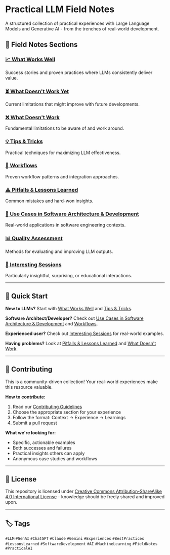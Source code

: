 # Practical LLM Field Notes

A structured collection of practical experiences with Large Language Models and Generative AI - from the trenches of real-world development.

## 🎯 Field Notes Sections

### [📈 What Works Well](01-what-works-well.md)
Success stories and proven practices where LLMs consistently deliver value.

### [⏳ What Doesn't Work Yet](02-what-doesnt-work-yet.md)
Current limitations that might improve with future developments.

### [❌ What Doesn't Work](03-what-doesnt-work.md)
Fundamental limitations to be aware of and work around.

### [💡 Tips & Tricks](04-tips-and-tricks.md)
Practical techniques for maximizing LLM effectiveness.

### [🔧 Workflows](05-workflows.md)
Proven workflow patterns and integration approaches.

### [⚠️ Pitfalls & Lessons Learned](06-pitfalls-and-lessons-learned.md)
Common mistakes and hard-won insights.

### [🎯 Use Cases in Software Architecture & Development](07-use-cases-software-architecture-development.md)
Real-world applications in software engineering contexts.

### [📊 Quality Assessment](08-quality-assessment.md)
Methods for evaluating and improving LLM outputs.

### [🌟 Interesting Sessions](10-interesting-sessions.md)
Particularly insightful, surprising, or educational interactions.

---

## 🚀 Quick Start

**New to LLMs?** Start with [What Works Well](01-what-works-well.md) and [Tips & Tricks](04-tips-and-tricks.md).

**Software Architect/Developer?** Check out [Use Cases in Software Architecture & Development](07-use-cases-software-architecture-development.md) and [Workflows](05-workflows.md).

**Experienced user?** Check out [Interesting Sessions](10-interesting-sessions.md) for real-world examples.

**Having problems?** Look at [Pitfalls & Lessons Learned](06-pitfalls-and-lessons-learned.md) and [What Doesn't Work](03-what-doesnt-work.md).

---

## 🤝 Contributing

This is a community-driven collection! Your real-world experiences make this resource valuable.

**How to contribute:**
1. Read our [Contributing Guidelines](CONTRIBUTING.md)
2. Choose the appropriate section for your experience
3. Follow the format: Context → Experience → Learnings
4. Submit a pull request

**What we're looking for:**
- Specific, actionable examples
- Both successes and failures
- Practical insights others can apply
- Anonymous case studies and workflows

---

## 📄 License

This repository is licensed under [Creative Commons Attribution-ShareAlike 4.0 International License](LICENSE) - knowledge should be freely shared and improved upon.

---

## 🏷️ Tags

`#LLM` `#GenAI` `#ChatGPT` `#Claude` `#Gemini` `#Experiences` `#BestPractices` `#LessonsLearned` `#SoftwareDevelopment` `#AI` `#MachineLearning` `#FieldNotes` `#PracticalAI`